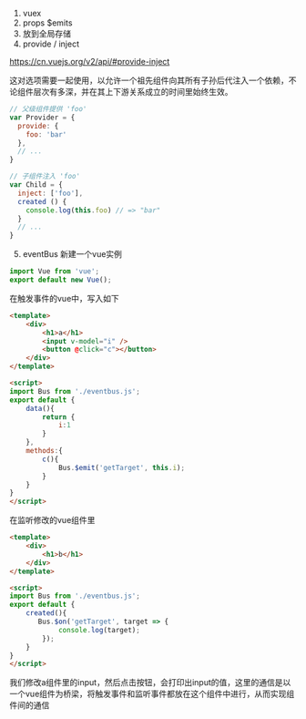 1. vuex
2. props $emits
3. 放到全局存储
4. provide / inject

https://cn.vuejs.org/v2/api/#provide-inject

这对选项需要一起使用，以允许一个祖先组件向其所有子孙后代注入一个依赖，不论组件层次有多深，并在其上下游关系成立的时间里始终生效。

```javascript
// 父级组件提供 'foo'
var Provider = {
  provide: {
    foo: 'bar'
  },
  // ...
}

// 子组件注入 'foo'
var Child = {
  inject: ['foo'],
  created () {
    console.log(this.foo) // => "bar"
  }
  // ...
}
```

5. eventBus
新建一个vue实例
```javascript
import Vue from 'vue';
export default new Vue();
```
在触发事件的vue中，写入如下
```html
<template>
    <div>
        <h1>a</h1>
        <input v-model="i" />
        <button @click="c"></button>
    </div>
</template>

<script>
import Bus from './eventbus.js';
export default {
    data(){
        return {
            i:1
        }
    },
    methods:{
        c(){
            Bus.$emit('getTarget', this.i);
        }
    }
}
</script>
```
在监听修改的vue组件里
```html
<template>
    <div>
        <h1>b</h1>
    </div>
</template>

<script>
import Bus from './eventbus.js';
export default {
    created(){
       Bus.$on('getTarget', target => {
            console.log(target);
        });
    }
}
</script>
```

我们修改a组件里的input，然后点击按钮，会打印出input的值，这里的通信是以一个vue组件为桥梁，将触发事件和监听事件都放在这个组件中进行，从而实现组件间的通信